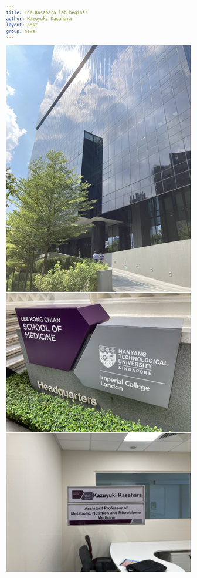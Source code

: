 ```yaml
---
title: The Kasahara lab begins!
author: Kazuyuki Kasahara
layout: post
group: news
---
```

 <img src="/static/img/news/IMG_1738.jpeg" alt="CSB" class="img-fluid">

 <img src="/static/img/news/IMG_1740.jpeg" alt="stone signpost" class="img-fluid">

 <img src="/static/img/news/IMG_1741.jpeg" alt="office door" class="img-fluid">
